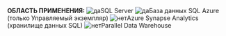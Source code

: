 <Token>**ОБЛАСТЬ ПРИМЕНЕНИЯ:** ![да](media/yes.png)SQL Server ![да](media/yes.png)База данных SQL Azure (только Управляемый экземпляр) ![нет](media/no.png)Azure Synapse Analytics (хранилище данных SQL) ![нет](media/no.png)Parallel Data Warehouse </Token>
